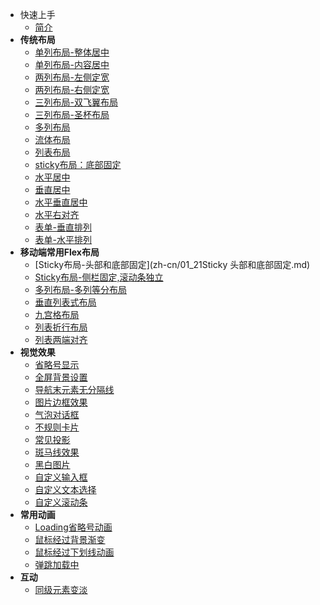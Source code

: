 - 快速上手
  - [简介](zh-cn/README.md)
- <b>传统布局</b>
  - [单列布局-整体居中](zh-cn/00_01单列布局-整体居中.md)
  - [单列布局-内容居中](zh-cn/00_02单列布局-内容居中.md)
  - [两列布局-左侧定宽](zh-cn/00_03两列布局-左侧定宽.md)
  - [两列布局-右侧定宽](zh-cn/00_04两列布局-右侧定宽.md)
  - [三列布局-双飞翼布局](zh-cn/00_05三列布局-双飞翼布局.md)
  - [三列布局-圣杯布局](zh-cn/00_06三列布局-圣杯布局.md)
  - [多列布局](zh-cn/00_07多列布局.md)
  - [流体布局](zh-cn/00_08流体布局.md)
  - [列表布局](zh-cn/00_09列表布局.md)
  - [sticky布局：底部固定](zh-cn/00_10sticky布局：底部固定.md)
  - [水平居中](zh-cn/00_11水平居中.md)
  - [垂直居中](zh-cn/00_12垂直居中.md)
  - [水平垂直居中](zh-cn/00_13水平垂直居中.md)
  - [水平右对齐](zh-cn/00_14水平右对齐.md)
  - [表单-垂直排列](zh-cn/00_15表单-垂直排列.md)
  - [表单-水平排列](zh-cn/00_16表单-水平排列.md)
  <!-- - [九宫格布局](zh-cn/07九宫格布局.md) -->
- <b>移动端常用Flex布局</b>
  - [Sticky布局-头部和底部固定](zh-cn/01_21Sticky 头部和底部固定.md)
  - [Sticky布局-侧栏固定,滚动条独立](zh-cn/01_18侧栏固定,滚动条独立.md)
  - [多列布局-多列等分布局](zh-cn/01_09多列等分布局.md)
  - [垂直列表式布局](zh-cn/01_12列表式布局.md)
  - [九宫格布局](zh-cn/01_11九宫格布局.md)
  - [列表折行布局](zh-cn/01_14列表折行布局.md)
  - [列表两端对齐](zh-cn/01_15两端对齐.md)
  <!-- - [Sticky布局-头部固定](zh-cn/01_17Sticky Header.md) -->
  <!-- - [Sticky布局-底部固定](zh-cn/01_16Sticky Footer.md) -->
  <!-- - [多列布局-左侧定宽，右侧自适应](zh-cn/01_04左侧定宽，右侧自适应.md) -->
  <!-- - [多列布局-右列定宽，左侧自适应](zh-cn/01_05右列定宽，左侧自适应.md) -->
  <!-- - [多列布局-左中定宽，右侧自适应](zh-cn/01_06左中定宽，右侧自适应.md) -->
  <!-- - [多列布局-两列定宽，中间自适应](zh-cn/01_07两列定宽，中间自适应.md) -->
  <!-- - [多列布局-一列不定宽，一列自适应](zh-cn/01_08一列不定宽，一列自适应.md) -->
  <!-- - [圣杯布局](zh-cn/01_10圣杯布局.md) -->
  <!-- - [Fixed-Width Sidebar侧栏定宽,上中下布局](zh-cn/01_19Fixed-Width Sidebar.md) -->
  <!-- - [Sidebar侧栏定宽,右侧自适应](zh-cn/01_20Sidebar.md) -->
  <!-- - [单列布局-水平居中](zh-cn/01_01水平居中.md) -->
  <!-- - [单列布局-垂直居中](zh-cn/01_02垂直居中.md) -->
  <!-- - [单列布局-水平垂直居中](zh-cn/01_03水平垂直居中.md) -->
- <b>视觉效果</b>
  - [省略号显示](zh-cn/省略号.md)
  - [全屏背景设置](zh-cn/全屏背景设置.md)
  - [导航末元素无分隔线](zh-cn/导航末元素无分隔线.md) 
  - [图片边框效果](zh-cn/图片边框效果.md)
  - [气泡对话框](zh-cn/气泡对话框.md)
  - [不规则卡片](zh-cn/不规则卡片.md)
  - [常见投影](zh-cn/常见投影.md)
  - [斑马线效果](zh-cn/斑马线效果.md)
  - [黑白图片](zh-cn/黑白图片.md)
  - [自定义输入框](zh-cn/自定义输入框.md)
  - [自定义文本选择](zh-cn/自定义文本选择.md)
  - [自定义滚动条](zh-cn/自定义滚动条.md)
- <b>常用动画</b>
   - [Loading省略号动画](zh-cn/loading省略号动画.md)
   - [鼠标经过背景渐变](zh-cn/鼠标经过背景渐变.md)
   - [鼠标经过下划线动画](zh-cn/鼠标经过下划线动画.md)
   - [弹跳加载中](zh-cn/弹跳加载中.md)
- <b>互动</b>
   - [同级元素变淡](zh-cn/同级兄弟元素变淡.md)